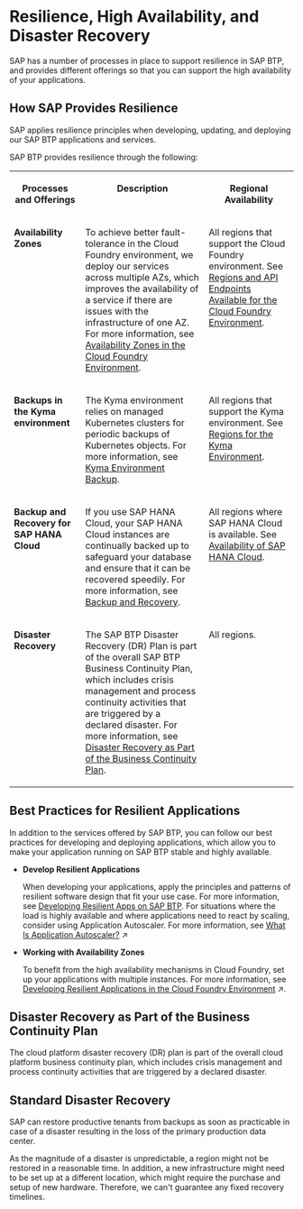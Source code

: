 <!-- loioe3ac4f7c25a3442ca585950095eec599 -->

# Resilience, High Availability, and Disaster Recovery

SAP has a number of processes in place to support resilience in SAP BTP, and provides different offerings so that you can support the high availability of your applications.



<a name="loioe3ac4f7c25a3442ca585950095eec599__section_pxk_bqk_ylb"/>

## How SAP Provides Resilience

SAP applies resilience principles when developing, updating, and deploying our SAP BTP applications and services.

SAP BTP provides resilience through the following:


<table>
<tr>
<th valign="top">

Processes and Offerings



</th>
<th valign="top">

Description



</th>
<th valign="top">

Regional Availability



</th>
</tr>
<tr>
<td valign="top">

 **Availability Zones** 



</td>
<td valign="top">

To achieve better fault-tolerance in the Cloud Foundry environment, we deploy our services across multiple AZs, which improves the availability of a service if there are issues with the infrastructure of one AZ. For more information, see [Availability Zones in the Cloud Foundry Environment](cloud-foundry-environment-9c7092c.md#loiob6a7e11c3a58416a9ab1175bba17193a).



</td>
<td valign="top">

All regions that support the Cloud Foundry environment. See [Regions and API Endpoints Available for the Cloud Foundry Environment](regions-and-api-endpoints-available-for-the-cloud-foundry-environment-f344a57.md).



</td>
</tr>
<tr>
<td valign="top">

 **Backups in the Kyma environment** 



</td>
<td valign="top">

The Kyma environment relies on managed Kubernetes clusters for periodic backups of Kubernetes objects. For more information, see [Kyma Environment Backup](https://help.sap.com/viewer/65de2977205c403bbc107264b8eccf4b/Cloud/en-US/ab959cfbd07b46af97aecfd6577bfb10.html).



</td>
<td valign="top">

All regions that support the Kyma environment. See [Regions for the Kyma Environment](regions-for-the-kyma-environment-557ec3a.md).



</td>
</tr>
<tr>
<td valign="top">

 **Backup and Recovery for SAP HANA Cloud** 



</td>
<td valign="top">

If you use SAP HANA Cloud, your SAP HANA Cloud instances are continually backed up to safeguard your database and ensure that it can be recovered speedily. For more information, see [Backup and Recovery](https://help.sap.com/viewer/db19c7071e5f4101837e23f06e576495/cloud/en-US/89d71f01daca4ecaaa069d6a060167f5.html).



</td>
<td valign="top">

All regions where SAP HANA Cloud is available. See [Availability of SAP HANA Cloud](https://help.sap.com/doc/aa1ccd10da6c4337aa737df2ead1855b/Cloud/en-US/3b642f68227b4b1398d2ce1a5351389a.html?scp-name=SAP%20HANA%20Cloud).



</td>
</tr>
<tr>
<td valign="top">

 **Disaster Recovery** 



</td>
<td valign="top">

The SAP BTP Disaster Recovery \(DR\) Plan is part of the overall SAP BTP Business Continuity Plan, which includes crisis management and process continuity activities that are triggered by a declared disaster. For more information, see [Disaster Recovery as Part of the Business Continuity Plan](resilience-high-availability-and-disaster-recovery-e3ac4f7.md#loio001180644f8a428bb422cd41caebb95f).



</td>
<td valign="top">

All regions.



</td>
</tr>
</table>



<a name="loioe3ac4f7c25a3442ca585950095eec599__section_n1c_dqk_ylb"/>

## Best Practices for Resilient Applications

In addition to the services offered by SAP BTP, you can follow our best practices for developing and deploying applications, which allow you to make your application running on SAP BTP stable and highly available.

-   **Develop Resilient Applications**

    When developing your applications, apply the principles and patterns of resilient software design that fit your use case. For more information, see [Developing Resilient Apps on SAP BTP](https://help.sap.com/viewer/eadaa45871804b4a974be865f627e791/Cloud/en-US/d1fe5fd8ecfb46c193221ebb991af3d7.html). For situations where the load is highly available and where applications need to react by scaling, consider using Application Autoscaler. For more information, see [What Is Application Autoscaler?](https://help.sap.com/viewer/7472b7d13d5d4862b2b06a730a2df086/Cloud/en-US/45341f37cf6e4738a4b7cd20f18350de.html "Automatically scale your applications to meet their dynamic resource needs.") :arrow_upper_right: 

-   **Working with Availability Zones**

    To benefit from the high availability mechanisms in Cloud Foundry, set up your applications with multiple instances. For more information, see [Developing Resilient Applications in the Cloud Foundry Environment](https://help.sap.com/viewer/df50977d8bfa4c9a8a063ddb37113c43/Cloud/en-US/b1b929a5aea64571b2f74e810b622568.html "Our best practices about resilient application design help you to make your applications running on SAP BTP stable and highly available.") :arrow_upper_right:.


 <a name="loio001180644f8a428bb422cd41caebb95f"/>

<!-- loio001180644f8a428bb422cd41caebb95f -->

## Disaster Recovery as Part of the Business Continuity Plan

The cloud platform disaster recovery \(DR\) plan is part of the overall cloud platform business continuity plan, which includes crisis management and process continuity activities that are triggered by a declared disaster.



<a name="loio001180644f8a428bb422cd41caebb95f__section_knl_qqp_j3b"/>

## Standard Disaster Recovery

SAP can restore productive tenants from backups as soon as practicable in case of a disaster resulting in the loss of the primary production data center.

As the magnitude of a disaster is unpredictable, a region might not be restored in a reasonable time. In addition, a new infrastructure might need to be set up at a different location, which might require the purchase and setup of new hardware. Therefore, we can't guarantee any fixed recovery timelines.


